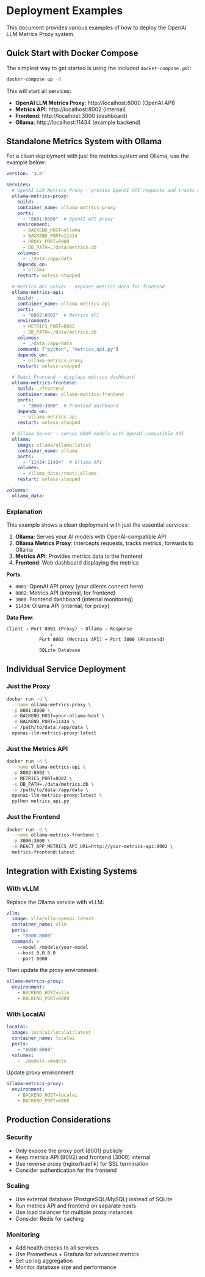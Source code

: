 # Deployment Examples

This document provides various examples of how to deploy the OpenAI LLM Metrics Proxy system.

## Quick Start with Docker Compose

The simplest way to get started is using the included `docker-compose.yml`:

```bash
docker-compose up -d
```

This will start all services:
- **OpenAI LLM Metrics Proxy**: http://localhost:8000 (OpenAI API)
- **Metrics API**: http://localhost:8002 (internal)
- **Frontend**: http://localhost:3000 (dashboard)
- **Ollama**: http://localhost:11434 (example backend)

## Standalone Metrics System with Ollama

For a clean deployment with just the metrics system and Ollama, use the example below:

```yaml
version: '3.8'

services:
  # OpenAI LLM Metrics Proxy - proxies OpenAI API requests and tracks metrics
  ollama-metrics-proxy:
    build: .
    container_name: ollama-metrics-proxy
    ports:
      - "8001:8000"  # OpenAI API proxy
    environment:
      - BACKEND_HOST=ollama
      - BACKEND_PORT=11434
      - PROXY_PORT=8000
      - DB_PATH=./data/metrics.db
    volumes:
      - ./data:/app/data
    depends_on:
      - ollama
    restart: unless-stopped

  # Metrics API Server - exposes metrics data for frontend
  ollama-metrics-api:
    build: .
    container_name: ollama-metrics-api
    ports:
      - "8002:8002"  # Metrics API
    environment:
      - METRICS_PORT=8002
      - DB_PATH=./data/metrics.db
    volumes:
      - ./data:/app/data
    command: ["python", "metrics_api.py"]
    depends_on:
      - ollama-metrics-proxy
    restart: unless-stopped

  # React Frontend - displays metrics dashboard
  ollama-metrics-frontend:
    build: ./frontend
    container_name: ollama-metrics-frontend
    ports:
      - "3000:3000"  # Frontend dashboard
    depends_on:
      - ollama-metrics-api
    restart: unless-stopped

  # Ollama Server - serves GGUF models with OpenAI-compatible API
  ollama:
    image: ollama/ollama:latest
    container_name: ollama
    ports:
      - "11434:11434"  # Ollama API
    volumes:
      - ollama_data:/root/.ollama
    restart: unless-stopped

volumes:
  ollama_data:
```

### Explanation

This example shows a clean deployment with just the essential services:

1. **Ollama**: Serves your AI models with OpenAI-compatible API
2. **Ollama Metrics Proxy**: Intercepts requests, tracks metrics, forwards to Ollama
3. **Metrics API**: Provides metrics data to the frontend
4. **Frontend**: Web dashboard displaying the metrics

**Ports**:
- `8001`: OpenAI API proxy (your clients connect here)
- `8002`: Metrics API (internal, for frontend)
- `3000`: Frontend dashboard (internal monitoring)
- `11434`: Ollama API (internal, for proxy)

**Data Flow**:
```
Client → Port 8001 (Proxy) → Ollama → Response
                ↓
            Port 8002 (Metrics API) → Port 3000 (Frontend)
                ↓
            SQLite Database
```

## Individual Service Deployment

### Just the Proxy

```bash
docker run -d \
  --name ollama-metrics-proxy \
  -p 8001:8000 \
  -e BACKEND_HOST=your-ollama-host \
  -e BACKEND_PORT=11434 \
  -v /path/to/data:/app/data \
  openai-llm-metrics-proxy:latest
```

### Just the Metrics API

```bash
docker run -d \
  --name ollama-metrics-api \
  -p 8002:8002 \
  -e METRICS_PORT=8002 \
  -e DB_PATH=./data/metrics.db \
  -v /path/to/data:/app/data \
  openai-llm-metrics-proxy:latest \
  python metrics_api.py
```

### Just the Frontend

```bash
docker run -d \
  --name ollama-metrics-frontend \
  -p 3000:3000 \
  -e REACT_APP_METRICS_API_URL=http://your-metrics-api:8002 \
  metrics-frontend:latest
```

## Integration with Existing Systems

### With vLLM

Replace the Ollama service with vLLM:

```yaml
vllm:
  image: vllm/vllm-openai:latest
  container_name: vllm
  ports:
    - "8000:8000"
  command: >
    --model /models/your-model
    --host 0.0.0.0
    --port 8000
```

Then update the proxy environment:
```yaml
ollama-metrics-proxy:
  environment:
    - BACKEND_HOST=vllm
    - BACKEND_PORT=8000
```

### With LocalAI

```yaml
localai:
  image: localai/localai:latest
  container_name: localai
  ports:
    - "8080:8080"
  volumes:
    - ./models:/models
```

Update proxy environment:
```yaml
ollama-metrics-proxy:
  environment:
    - BACKEND_HOST=localai
    - BACKEND_PORT=8080
```

## Production Considerations

### Security
- Only expose the proxy port (8001) publicly
- Keep metrics API (8002) and frontend (3000) internal
- Use reverse proxy (nginx/traefik) for SSL termination
- Consider authentication for the frontend

### Scaling
- Use external database (PostgreSQL/MySQL) instead of SQLite
- Run metrics API and frontend on separate hosts
- Use load balancer for multiple proxy instances
- Consider Redis for caching

### Monitoring
- Add health checks to all services
- Use Prometheus + Grafana for advanced metrics
- Set up log aggregation
- Monitor database size and performance
